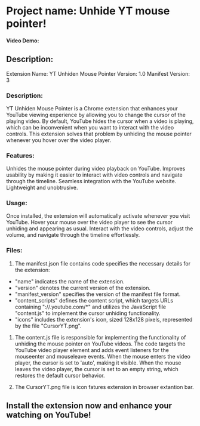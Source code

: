 # Project name:  Unhide YT mouse pointer!
#### Video Demo:  <URL HERE>
## Description:

Extension Name: YT Unhiden Mouse Pointer
Version: 1.0
Manifest Version: 3

### Description:
YT Unhiden Mouse Pointer is a Chrome extension that enhances your YouTube viewing experience by allowing you to change the cursor of the playing video. By default, YouTube hides the cursor when a video is playing, which can be inconvenient when you want to interact with the video controls. This extension solves that problem by unhiding the mouse pointer whenever you hover over the video player.

### Features:
Unhides the mouse pointer during video playback on YouTube.
Improves usability by making it easier to interact with video controls and navigate through the timeline.
Seamless integration with the YouTube website.
Lightweight and unobtrusive.

### Usage:
Once installed, the extension will automatically activate whenever you visit YouTube.
Hover your mouse over the video player to see the cursor unhiding and appearing as usual.
Interact with the video controls, adjust the volume, and navigate through the timeline effortlessly.

### Files:
1. The manifest.json file contains code specifies the necessary details for the extension:
+ "name" indicates the name of the extension.
+ "version" denotes the current version of the extension.
+ "manifest_version" specifies the version of the manifest file format.
+ "content_scripts" defines the content script, which targets URLs containing "://.youtube.com/*" and utilizes the JavaScript file "content.js" to implement the cursor unhiding functionality. 
+ "icons" includes the extension's icon, sized 128x128 pixels, represented by the file "CursorYT.png".

1. The content.js file is responsible for implementing the functionality of unhiding the mouse pointer on YouTube videos. The code targets the YouTube video player element and adds event listeners for the mouseenter and mouseleave events. When the mouse enters the video player, the cursor is set to 'auto', making it visible. When the mouse leaves the video player, the cursor is set to an empty string, which restores the default cursor behavior.

1. The CursorYT.png file is icon  fatures extension in browser extantion bar.

## Install the extension now and enhance your watching on YouTube!
